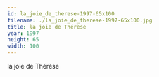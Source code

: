 ```yaml
---
id: la_joie_de_therese-1997-65x100
filename: ./la_joie_de_therese-1997-65x100.jpg
title: la joie de Thérèse
year: 1997
height: 65
width: 100
---
```


la joie de Thérèse
